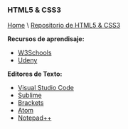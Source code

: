 ### HTML5 & CSS3


[Home](https://profesantiago.github.io) \ [Repositorio de HTML5 & CSS3](https://github.com/ProfeSantiago/HTML5-CSS3)

**Recursos de aprendisaje:**
- [W3Schools](https://www.w3schools.com/)
- [Udeny](https://www.udemy.com/)

**Editores de Texto:**
- [Visual Studio Code](https://code.visualstudio.com/download)
- [Sublime](https://www.sublimetext.com/)
- [Brackets](http://brackets.io/)
- [Atom](https://atom.io/)
- [Notepad++](https://notepad-plus-plus.org/)

 
